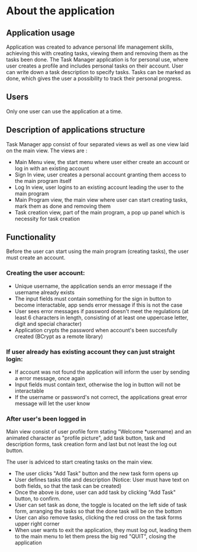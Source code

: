 # About the application

## Application usage

Application was created to advance personal life management skills, achieving this with creating tasks, viewing them and removing them as the tasks been done. The Task Manager application is for personal use, where user creates a profile and includes personal tasks on their account. User can write down a task description to specify tasks. Tasks can be marked as done, which gives the user a possibility to track their personal progress.

## Users

Only one user can use the application at a time.

## Description of applications structure

Task Manager app consist of four separated views as well as one view laid on the main view. The views are :

- Main Menu view, the start menu where user either create an account or log in with an existing account
- Sign In view, user creates a personal account granting them access to the main program itself
- Log In view, user logins to an existing account leading the user to the main program
- Main Program view, the main view where user can start creating tasks, mark them as done and removing them
- Task creation view, part of the main program, a pop up panel which is necessity for task creation

## Functionality

Before the user can start using the main program (creating tasks), the user must create an account.
  ### Creating the user account: 

- Unique username, the application sends an error message if the username already exists
- The input fields must contain something for the sign in button to become interactable, app sends error message if this is not the case
- User sees error messages if password doesn't meet the regulations (at least 6 characters in length, consisting of at least one uppercase letter, digit and special character)
- Application crypts the password when account's been succesfully created (BCrypt as a remote library)

### If user already has existing account they can just straight login: 

- If account was not found the application will inform the user by sending a error message, once again
- Input fields must contain text, otherwise the log in button will not be interactable
- If the username or password's not correct, the applications great error message will let the user know

### After user's been logged in

Main view consist of user profile form stating "Welcome *username) and an animated character as "profile picture", add task button, task and description forms, task creation form and last but not least the log out button.

The user is adviced to start creating tasks on the main view.

- The user clicks "Add Task" button and the new task form opens up
- User defines tasks title and description (Notice: User must have text on both fields, so that the task can be created)
- Once the above is done, user can add task by clicking "Add Task" button, to confirm.
- User can set task as done, the toggle is located on the left side of task form, arranging the tasks so that the done task will be on the bottom
- User can also remove tasks, clicking the red cross on the task forms upper right corner
- When user wants to exit the application, they must log out, leading them to the main menu to let them press the big red "QUIT", closing the application